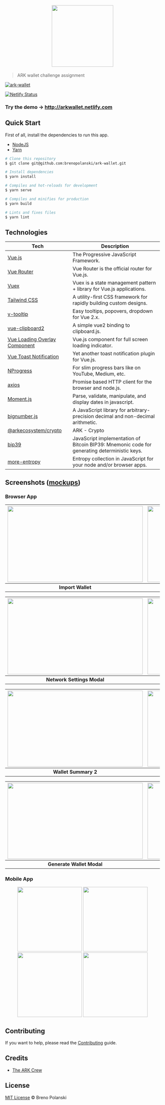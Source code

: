 <h1 align="center">
  <img src="./src/assets/images/ark-side.png" width="200" />
</h1>

> ARK wallet challenge assignment

[![ark-wallet](./screenshots/web5.png)](http://arkwallet.netlify.com/)

[![Netlify Status](https://api.netlify.com/api/v1/badges/d4947717-7997-417c-8f7e-cf589654b03a/deploy-status)](http://arkwallet.netlify.com)

### **Try the demo** → http://arkwallet.netlify.com

## Quick Start

First of all, install the dependencies to run this app.

- [NodeJS](http://nodejs.org/)
- [Yarn](https://yarnpkg.com/lang/en/docs/cli/install/)

```bash
# Clone this repository
$ git clone git@github.com:brenopolanski/ark-wallet.git

# Install dependencies
$ yarn install

# Compiles and hot-reloads for development
$ yarn serve

# Compiles and minifies for production
$ yarn build

# Lints and fixes files
$ yarn lint
```

## Technologies

| **Tech** | **Description** |
|----------|-----------------|
| [Vue.js](https://vuejs.org/) | The Progressive JavaScript Framework. |
| [Vue Router](https://router.vuejs.org/) | Vue Router is the official router for Vue.js. |
| [Vuex](https://vuex.vuejs.org/) | Vuex is a state management pattern + library for Vue.js applications. |
| [Tailwind CSS](https://tailwindcss.com/) | A utility-first CSS framework for rapidly building custom designs. |
| [v-tooltip](https://github.com/Akryum/v-tooltip) | Easy tooltips, popovers, dropdown for Vue 2.x. |
| [vue-clipboard2](https://github.com/Inndy/vue-clipboard2) | A simple vue2 binding to clipboard.js. |
| [Vue Loading Overlay Component](https://github.com/ankurk91/vue-loading-overlay) | Vue.js component for full screen loading indicator. |
| [Vue Toast Notification](https://github.com/ankurk91/vue-toast-notification) | Yet another toast notification plugin for Vue.js. |
| [NProgress](https://github.com/rstacruz/nprogress/) | For slim progress bars like on YouTube, Medium, etc. |
| [axios](https://github.com/axios/axios) | Promise based HTTP client for the browser and node.js. |
| [Moment.js](https://github.com/moment/moment/) | Parse, validate, manipulate, and display dates in javascript. |
| [bignumber.js](https://github.com/MikeMcl/bignumber.js/) | A JavaScript library for arbitrary-precision decimal and non-decimal arithmetic. |
| [@arkecosystem/crypto](https://www.npmjs.com/package/@arkecosystem/crypto) | ARK - Crypto |
| [bip39](https://github.com/bitcoinjs/bip39) | JavaScript implementation of Bitcoin BIP39: Mnemonic code for generating deterministic keys. |
| [more-entropy](https://github.com/keybase/more-entropy) | Entropy collection in JavaScript for your node and/or browser apps. |

## Screenshots ([mockups](./mockups))

### Browser App

| <img src="./screenshots/web1.png" width="440" height="247"> | <img src="./screenshots/web2.png" width="440" height="247"> |
| :---------------------------------------------------------: | :---------------------------------------------------------: |
|                      **Import Wallet**                      |                 **All / Top Wallets Modal**                 |

| <img src="./screenshots/web3.png" width="440" height="247"> | <img src="./screenshots/web4.png" width="440" height="247"> |
| :---------------------------------------------------------: | :---------------------------------------------------------: |
|                 **Network Settings Modal**                  |                    **Wallet Summary 1**                     |

| <img src="./screenshots/web5.png" width="440" height="247"> | <img src="./screenshots/web6.png" width="440" height="247"> |
| :---------------------------------------------------------: | :---------------------------------------------------------: |
|                    **Wallet Summary 2**                     |                          **Menu**                           |

| <img src="./screenshots/web7.png" width="440" height="247"> | <img src="./screenshots/web8.png" width="440" height="247"> |
| :---------------------------------------------------------: | :---------------------------------------------------------: |
|                  **Generate Wallet Modal**                  |                        **Delegates**                        |

### Mobile App

<p align="center">
  <img src="./screenshots/mobile1.jpeg" width="210" />
  <img src="./screenshots/mobile2.jpeg" width="210" />
  <img src="./screenshots/mobile3.jpeg" width="210" />
  <img src="./screenshots/mobile4.jpeg" width="210" />
</p>

## Contributing

If you want to help, please read the [Contributing](./CONTRIBUTING.md) guide.

## Credits

- [The ARK Crew](https://ark.io/team)

## License

[MIT License](https://brenopolanski.mit-license.org/) © Breno Polanski
